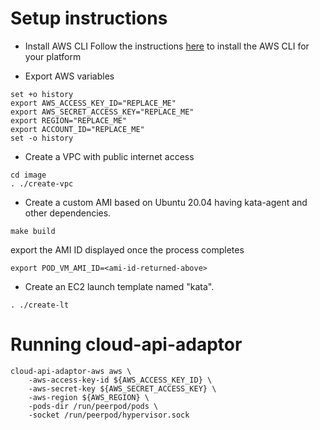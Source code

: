 # Setup instructions

- Install AWS CLI
Follow the instructions [here](https://docs.aws.amazon.com/cli/latest/userguide/getting-started-install.html) to install the AWS CLI for your platform

- Export AWS variables
```
set +o history
export AWS_ACCESS_KEY_ID="REPLACE_ME"
export AWS_SECRET_ACCESS_KEY="REPLACE_ME"
export REGION="REPLACE_ME"
export ACCOUNT_ID="REPLACE_ME"
set -o history
```
- Create a VPC with public internet access
```
cd image
. ./create-vpc
```
- Create a custom AMI based on Ubuntu 20.04 having kata-agent and other dependencies.
```
make build
```
export the AMI ID displayed once the process completes
```
export POD_VM_AMI_ID=<ami-id-returned-above>
```
- Create an EC2 launch template named "kata". 
```
. ./create-lt
```


# Running cloud-api-adaptor

```
cloud-api-adaptor-aws aws \
    -aws-access-key-id ${AWS_ACCESS_KEY_ID} \
    -aws-secret-key ${AWS_SECRET_ACCESS_KEY} \
    -aws-region ${AWS_REGION} \
    -pods-dir /run/peerpod/pods \
    -socket /run/peerpod/hypervisor.sock
```

